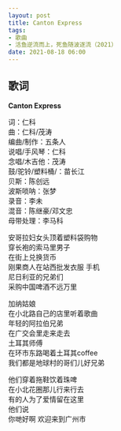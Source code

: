 ```yaml
---
layout: post
title: Canton Express
tags: 
- 歌曲
- 活鱼逆流而上，死鱼随波逐流（2021）
date: 2021-08-18 06:00
---
```


## 歌词

**Canton Express**

词：仁科  
曲：仁科/茂涛  
编曲/制作：五条人  
说唱/手风琴：仁科  
念唱/木吉他：茂涛  
鼓/驼铃/塑料桶/：苗长江  
贝斯：陈创远  
波斯唢呐：张梦  
录音：李未  
混音：陈继豪/邓文忠  
母带处理：李马科

安哥拉妇女头顶着塑料袋购物  
穿长袍的索马里男子  
在街上兑换货币  
刚果商人在站西批发衣服 手机  
尼日利亚的兄弟们  
采购中国啤酒不远万里

加纳姑娘  
在小北路自己的店里听着歌曲  
年轻的阿拉伯兄弟  
在广交会里走来走去  
土耳其师傅  
在环市东路喝着土耳其coffee  
我们都是地球村的哥们儿好兄弟

他们穿着拖鞋饮着珠啤  
在小北花圈那儿行来行去  
有的人为了爱情留在这里  
他们说  
你哋好啊 欢迎来到广州市
